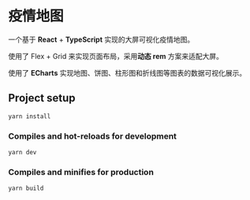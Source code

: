 # 疫情地图
一个基于 **React** + **TypeScript** 实现的大屏可视化疫情地图。

使用了 Flex + Grid 来实现页面布局，采用**动态 rem** 方案来适配大屏。

使用了 **ECharts** 实现地图、饼图、柱形图和折线图等图表的数据可视化展示。

## Project setup
```
yarn install
```

### Compiles and hot-reloads for development
```
yarn dev
```

### Compiles and minifies for production
```
yarn build
```
